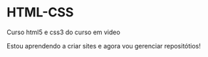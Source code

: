 # HTML-CSS
 Curso html5 e css3 do curso em video

Estou aprendendo a criar sites e agora vou gerenciar repositótios!